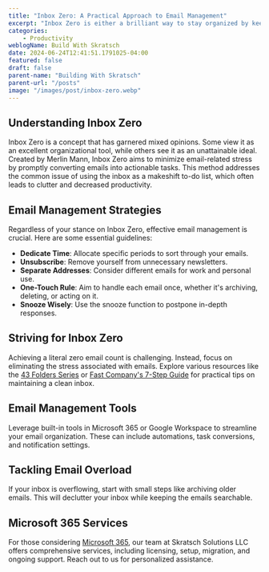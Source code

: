 ```yaml
---
title: "Inbox Zero: A Practical Approach to Email Management"
excerpt: "Inbox Zero is either a brilliant way to stay organized by keeping your email inbox nearly empty or it's an impractical, nearly impossible standard that no busy professional could possibly keep up with."
categories:
    - Productivity
weblogName: Build With Skratsch
date: 2024-06-24T12:41:51.1791025-04:00
featured: false
draft: false
parent-name: "Building With Skratsch"
parent-url: "/posts"
image: "/images/post/inbox-zero.webp"
---
```


## Understanding Inbox Zero

Inbox Zero is a concept that has garnered mixed opinions. Some view it as an excellent organizational tool, while others see it as an unattainable ideal. Created by Merlin Mann, Inbox Zero aims to minimize email-related stress by promptly converting emails into actionable tasks. This method addresses the common issue of using the inbox as a makeshift to-do list, which often leads to clutter and decreased productivity.

## Email Management Strategies

Regardless of your stance on Inbox Zero, effective email management is crucial. Here are some essential guidelines:

- **Dedicate Time**: Allocate specific periods to sort through your emails.
- **Unsubscribe**: Remove yourself from unnecessary newsletters.
- **Separate Addresses**: Consider different emails for work and personal use.
- **One-Touch Rule**: Aim to handle each email once, whether it's archiving, deleting, or acting on it.
- **Snooze Wisely**: Use the snooze function to postpone in-depth responses.

## Striving for Inbox Zero

Achieving a literal zero email count is challenging. Instead, focus on eliminating the stress associated with emails. Explore various resources like the [43 Folders Series](https://www.43folders.com/43-folders-series-inbox-zero) or [Fast Company's 7-Step Guide](https://www.fastcompany.com/40507663/the-7-step-guide-to-achieving-inbox-zero-and-staying-there-in-2018) for practical tips on maintaining a clean inbox.

## Email Management Tools

Leverage built-in tools in Microsoft 365 or Google Workspace to streamline your email organization. These can include automations, task conversions, and notification settings.

## Tackling Email Overload
If your inbox is overflowing, start with small steps like archiving older emails. This will declutter your inbox while keeping the emails searchable.

## Microsoft 365 Services

For those considering [Microsoft 365](/it-services/microsoft-365), our team at Skratsch Solutions LLC offers comprehensive services, including licensing, setup, migration, and ongoing support. Reach out to us for personalized assistance.
